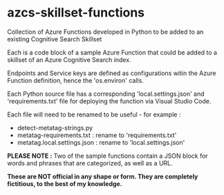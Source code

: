 # azcs-skillset-functions
Collection of Azure Functions developed in Python to be added to an existing Cognitive Search Skillset

Each is a code block of a sample Azure Function that could be added to a skillset of an Azure Cognitive Search index.

Endpoints and Service keys are defined as configurations witin the Azure Function definition, hence the 'os.environ' calls.

Each Python source file has a corresponding 'local.settings.json' and 'requirements.txt' file for deploying the function via Visual Studio Code.

Each file will need to be renamed to be useful - for example :

* detect-metatag-strings.py
* metatag-requirements.txt : rename to 'requirements.txt'
* metatag.local.settings.json : rename to 'local.settings.json'

<b>PLEASE NOTE :</b> Two of the sample functions contain a JSON block for words and phrases that are categorized, as well as a URL.

<b>These are NOT official in any shape or form. They are completely fictitious, to the best of my knowledge.</b>
